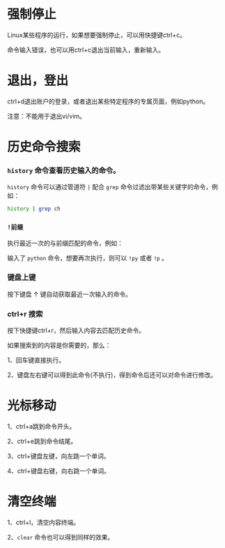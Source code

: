 # 强制停止

Linux某些程序的运行，如果想要强制停止，可以用快捷键ctrl+c。

命令输入错误，也可以用ctrl+c退出当前输入，重新输入。

# 退出，登出

ctrl+d退出账户的登录，或者退出某些特定程序的专属页面，例如python。

注意：不能用于退出vi/vim。

# 历史命令搜索

### `history` 命令查看历史输入的命令。

`history` 命令可以通过管道符 `|` 配合 `grep` 命令过滤出带某些关键字的命令，例如：

```bash
history | grep ch
```

### `!前缀`

执行最近一次的与前缀匹配的命令，例如：

输入了 `python` 命令，想要再次执行，则可以 `!py` 或者 `!p` 。

### 键盘上键

按下键盘 ↑ 键自动获取最近一次输入的命令。

### ctrl+r 搜索

按下快捷键ctrl+r，然后输入内容去匹配历史命令。

如果搜索到的内容是你需要的，那么：

1、回车键直接执行。

2、键盘左右键可以得到此命令(不执行)，得到命令后还可以对命令进行修改。

# 光标移动

1、ctrl+a跳到命令开头。

2、ctrl+e跳到命令结尾。

3、ctrl+键盘左键，向左跳一个单词。

4、ctrl+键盘右键，向右跳一个单词。

# 清空终端

1、ctrl+l，清空内容终端。

2、`clear` 命令也可以得到同样的效果。
